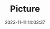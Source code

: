 ---
weight: 1
images:
- /images/edited/71.jpeg
title: Picture
date: 2023-11-11 14:03:37
tags:
- luminar
- work
---